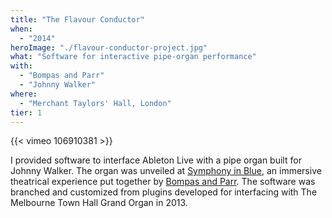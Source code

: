 ```yaml
---
title: "The Flavour Conductor"
when: 
  - "2014"
heroImage: "./flavour-conductor-project.jpg"
what: "Software for interactive pipe-organ performance"
with: 
  - "Bompas and Parr"
  - "Johnny Walker"
where: 
  - "Merchant Taylors' Hall, London"
tier: 1
---
```



{{< vimeo 106910381 >}}

I provided software to interface Ableton Live with a pipe organ built for Johnny Walker. The organ was unveiled at [Symphony in Blue](http://bompasandparr.com/projects/view/symphony-in-blue/), an immersive theatrical experience put together by [Bompas and Parr](http://bompasandparr.com/). The software was branched and customized from plugins developed for interfacing with The Melbourne Town Hall Grand Organ in 2013.